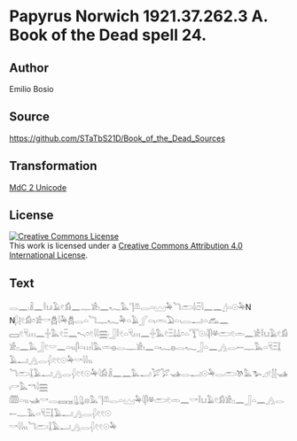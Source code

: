 # Papyrus Norwich 1921.37.262.3 A. Book of the Dead spell 24.

## Author 

Emilio Bosio

## Source 

https://github.com/STaTbS21D/Book_of_the_Dead_Sources

## Transformation 

[MdC 2 Unicode](https://statbs21d.github.io/mdc2unicode.html)

## License 

<a rel="license" href="http://creativecommons.org/licenses/by/4.0/"><img alt="Creative Commons License" style="border-width:0" src="https://i.creativecommons.org/l/by/4.0/88x31.png" /></a><br />This work is licensed under a <a rel="license" href="http://creativecommons.org/licenses/by/4.0/">Creative Commons Attribution 4.0 International License</a>.

## Text 

<hiero><rubrum>𓂋𓈖𓏺𓏎𓈖𓎛𓂓𓏺𓄿𓏲𓀁𓈖𓊃𓀀𓏤𓈖𓆑</rubrum>𓅓𓊹𓌨𓂋𓏏𓈉𓅆<rubrum>𓆓𓂧𓌃𓏺𓏫</rubrum>𓇋𓈖𓈖𓊨𓏏𓇳𓅆N<br>
N𓆄𓊤𓏲𓀁𓏌𓀀𓎡𓆣𓇋𓅆𓆣𓂋𓏏𓆓𓊃𓆑𓅆𓏏𓄿𓂾𓏏𓏯𓏛𓏺𓅐𓏏𓏯𓂋𓂝𓏏𓃹𓈖<br>
𓈙𓏲𓄛𓏥𓈖𓏶𓅓𓏲𓏫𓈖𓍇𓏌𓏲𓇋𓇋𓈗𓏺𓃀𓎛𓏲𓏏𓄛𓏥𓈖𓏶𓅓𓏲𓏫𓍑𓍑𓏌𓏏𓇰𓇳𓏺𓇋𓋴𓋬𓂧𓏲𓏛𓈖𓀀𓎛𓂓𓄿𓏲𓀁<br>
𓀀𓊪𓈖𓅓𓃀𓏲𓎟𓈖𓏏𓏭𓋴𓏏𓏥𓇋𓅓𓏛𓐍𓂋𓊃𓀀𓏤𓈖𓏏𓆑𓐍𓂋𓆑𓃀𓏏𓈖𓂻𓂋𓎀𓊃𓅓𓏏𓄛𓏫𓆼𓄿𓂝𓂻𓂋𓆅𓏲𓏲𓇳𓅆𓎡𓇋𓇋𓏭<br>
𓆓𓂧𓆼𓄿𓂝𓂻𓂋𓆅𓏲𓏲𓇳𓅆𓇋𓀁𓏎𓈖𓈖𓅓𓂝𓅯𓅯𓊛𓂋𓂝𓇳𓅆𓂋𓂧𓌗𓅓𓅧𓈎𓏲𓂭𓂭𓊛𓏤𓎡𓅓𓎔𓇋𓈗<br>
𓏅𓏏𓏭𓊛𓎡𓂋𓈘𓈇𓊮𓊮𓊖𓅓𓊹𓌨𓂋𓏏𓈉𓅆𓇋𓋴𓋬𓂧𓏲𓏛𓈖𓎡𓎛𓂓𓄿𓏲𓀁𓀀𓊪𓈖𓃀𓏏𓈖𓂻𓂋𓎀𓊃𓅓𓏏𓄛𓏫𓆼𓄿𓂝𓂻𓂋𓆅𓏲𓏲𓇳<br>
𓎡𓇋𓇋𓏭𓆓𓂧𓆼𓄿𓂝𓂻𓂋𓆅𓏲𓏲𓇳𓅆<br></hiero>